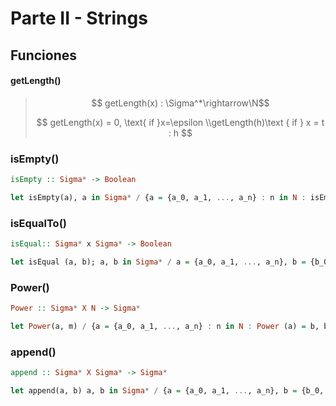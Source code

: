# Parte II - Strings

## Funciones

#### getLength()

> $$ getLength(x) : \Sigma^*\rightarrow\N$$
>  
> $$ getLength(x) = 0, \text{ if }x=\epsilon \\getLength(h)\text { if } x = t : h $$

### isEmpty()

```hs
isEmpty :: Sigma* -> Boolean

let isEmpty(a), a in Sigma* / {a = {a_0, a_1, ..., a_n} : n in N : isEmpty(a) = True if n = 0 & a_0 = lambda; isEmpty(a) = False if n not 0 }
```

### isEqualTo()

```hs
isEqual:: Sigma* x Sigma* -> Boolean

let isEqual (a, b); a, b in Sigma* / a = {a_0, a_1, ..., a_n}, b = {b_0, b_1, ..., b_m} : n, m in N : isEqual(a, b) = true <-> a_i = b_i for all i in N;
```

### Power()

```hs
Power :: Sigma* X N -> Sigma*

let Power(a, m) / {a = {a_0, a_1, ..., a_n} : n in N : Power (a) = b, b in  Sigma* : b = append(a, a) and |b| = (|a|) (m)} }
```

### append()

```hs
append :: Sigma* X Sigma* -> Sigma*

let append(a, b) a, b in Sigma* / {a = {a_0, a_1, ..., a_n}, b = {b_0, b_1, ..., b_m} : n, m in N : append(a, b) = c, c in Sigma* : c = {a_0, a_1, ..., a_n, b_0, ..., b_m,}}
```
